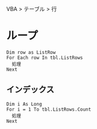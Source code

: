 VBA > テーブル > 行
# ループ
```vba
Dim row as ListRow
For Each row In tbl.ListRows
  処理
Next
```

## インデックス
```vba
Dim i As Long
For i = 1 To tbl.ListRows.Count
  処理
Next
```
